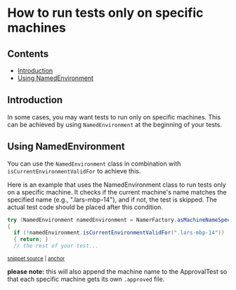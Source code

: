 <a id="top"></a>

# How to run tests only on specific machines

<!-- toc -->
## Contents

  * [Introduction](#introduction)
  * [Using NamedEnvironment](#using-namedenvironment)<!-- endToc -->

## Introduction
In some cases, you may want tests to run only on specific machines. 
This can be achieved by using `NamedEnvironment` at the beginning of your tests.


## Using NamedEnvironment
You can use the `NamedEnvironment` class in combination with `isCurrentEnvironmentValidFor` to achieve this.


Here is an example that uses the NamedEnvironment class to run tests only on a specific machine.
It checks if the current machine's name matches the specified name (e.g., ".lars-mbp-14"), and if not, the test is skipped. 
The actual test code should be placed after this condition.

<!-- snippet: runOnlyOnSpecificMachines -->
<a id='snippet-runonlyonspecificmachines'></a>
```java
try (NamedEnvironment namedEnvironment = NamerFactory.asMachineNameSpecificTest())
{
  if (!namedEnvironment.isCurrentEnvironmentValidFor(".lars-mbp-14"))
  { return; }
  // the rest of your test...
```
<sup><a href='/approvaltests/src/test/java/org/approvaltests/reporters/intellij/IntelliJPathResolverTest.java#L27-L33' title='Snippet source file'>snippet source</a> | <a href='#snippet-runonlyonspecificmachines' title='Start of snippet'>anchor</a></sup>
<!-- endSnippet -->

**please note:** this will also append the machine name to the ApprovalTest so that each specific
machine gets its own `.approved` file.
